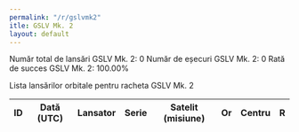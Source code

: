 ```yaml
---
permalink: "/r/gslvmk2"
itle: GSLV Mk. 2
layout: default
---
```


Număr total de lansări GSLV Mk. 2: 0
Număr de eșecuri GSLV Mk. 2: 0
Rată de succes GSLV Mk. 2: 100.00%

Lista lansărilor orbitale pentru racheta GSLV Mk. 2


| ID   | Dată (UTC)   | Lansator   | Serie   | Satelit (misiune)   | Or   | Centru   | R   |
|------|--------------|------------|---------|---------------------|------|----------|-----|


